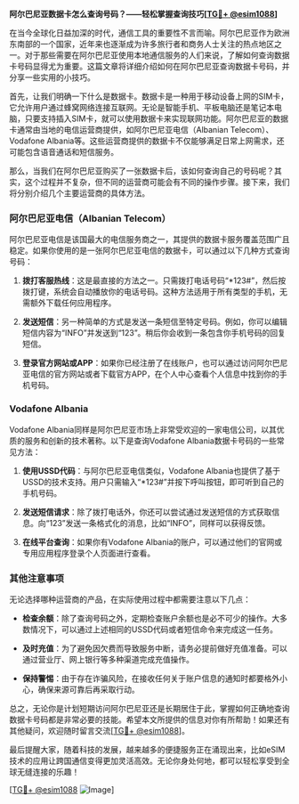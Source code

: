 **阿尔巴尼亚数据卡怎么查询号码？——轻松掌握查询技巧[[TG💪+ @esim1088](https://t.me/s/esim1088)]**

在当今全球化日益加深的时代，通信工具的重要性不言而喻。阿尔巴尼亚作为欧洲东南部的一个国家，近年来也逐渐成为许多旅行者和商务人士关注的热点地区之一。对于那些需要在阿尔巴尼亚使用本地通信服务的人们来说，了解如何查询数据卡号码显得尤为重要。这篇文章将详细介绍如何在阿尔巴尼亚查询数据卡号码，并分享一些实用的小技巧。

首先，让我们明确一下什么是数据卡。数据卡是一种用于移动设备上网的SIM卡，它允许用户通过蜂窝网络连接互联网。无论是智能手机、平板电脑还是笔记本电脑，只要支持插入SIM卡，就可以使用数据卡来实现联网功能。阿尔巴尼亚的数据卡通常由当地的电信运营商提供，如阿尔巴尼亚电信（Albanian Telecom）、Vodafone Albania等。这些运营商提供的数据卡不仅能够满足日常上网需求，还可能包含语音通话和短信服务。

那么，当我们在阿尔巴尼亚购买了一张数据卡后，该如何查询自己的号码呢？其实，这个过程并不复杂，但不同的运营商可能会有不同的操作步骤。接下来，我们将分别介绍几个主要运营商的具体方法。

### 阿尔巴尼亚电信（Albanian Telecom）

阿尔巴尼亚电信是该国最大的电信服务商之一，其提供的数据卡服务覆盖范围广且稳定。如果你使用的是一张阿尔巴尼亚电信的数据卡，可以通过以下几种方式查询号码：

1. **拨打客服热线**：这是最直接的方法之一。只需拨打电话号码“*123#”，然后按拨打键，系统会自动播放你的电话号码。这种方法适用于所有类型的手机，无需额外下载任何应用程序。
   
2. **发送短信**：另一种简单的方式是发送一条短信至特定号码。例如，你可以编辑短信内容为“INFO”并发送到“123”。稍后你会收到一条包含你手机号码的回复短信。

3. **登录官方网站或APP**：如果你已经注册了在线账户，也可以通过访问阿尔巴尼亚电信的官方网站或者下载官方APP，在个人中心查看个人信息中找到你的手机号码。

### Vodafone Albania

Vodafone Albania同样是阿尔巴尼亚市场上非常受欢迎的一家电信公司，以其优质的服务和创新的技术著称。以下是查询Vodafone Albania数据卡号码的一些常见方法：

1. **使用USSD代码**：与阿尔巴尼亚电信类似，Vodafone Albania也提供了基于USSD的技术支持。用户只需输入“*123#”并按下呼叫按钮，即可听到自己的手机号码。

2. **发送短信请求**：除了拨打电话外，你还可以尝试通过发送短信的方式获取信息。向“123”发送一条格式化的消息，比如“INFO”，同样可以获得反馈。

3. **在线平台查询**：如果你有Vodafone Albania的账户，可以通过他们的官网或专用应用程序登录个人页面进行查看。

### 其他注意事项

无论选择哪种运营商的产品，在实际使用过程中都需要注意以下几点：

- **检查余额**：除了查询号码之外，定期检查账户余额也是必不可少的操作。大多数情况下，可以通过上述相同的USSD代码或者短信命令来完成这一任务。
  
- **及时充值**：为了避免因欠费而导致服务中断，请务必提前做好充值准备。可以通过营业厅、网上银行等多种渠道完成充值操作。

- **保持警惕**：由于存在诈骗风险，在接收任何关于账户信息的通知时都要格外小心，确保来源可靠后再采取行动。

总之，无论你是计划短期访问阿尔巴尼亚还是长期居住于此，掌握如何正确地查询数据卡号码都是非常必要的技能。希望本文所提供的信息对你有所帮助！如果还有其他疑问，欢迎随时留言交流[[TG💪+ @esim1088](https://t.me/s/esim1088)]。

最后提醒大家，随着科技的发展，越来越多的便捷服务正在涌现出来，比如eSIM技术的应用让跨国通信变得更加灵活高效。无论你身处何地，都可以轻松享受到全球无缝连接的乐趣！

[[TG💪+ @esim1088](https://t.me/s/esim1088) ![Image](https://i.postimg.cc/4NQfJmqS/Snipaste-2025-05-13-00-14-12.png)]